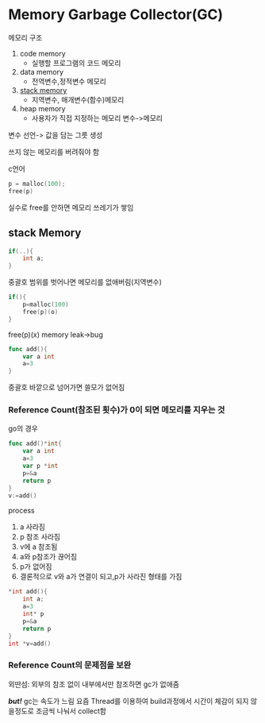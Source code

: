 # Memory Garbage Collector(GC)


메모리 구조

1. code memory
    - 실행할 프로그램의 코드 메모리
2. data memory
    - 전역변수,정적변수 메모리
3. [stack memory](#stack-memory)
    - 지역변수, 매개변수(함수)메모리
4. heap memory
    - 사용자가 직접 지정하는 메모리
변수->메모리

변수 선언-> 값을 담는 그릇 생성

쓰지 않는 메모리를 버려줘야 함

c언어
```c
p = malloc(100);
free(p)
```
실수로 free를 안하면 메모리 쓰레기가 쌓임

## stack Memory
```c
if(..){
    int a;
}
```
중괄호 범위를 벗어나면 메모리를 없애버림(지역변수)
```c
if(){
    p=malloc(100)
    free(p)(o)
}
```
free(p)(x)
memory leak->bug


```go
func add(){
    var a int
    a=3
}
```
중괄호 바깥으로 넘어가면 쓸모가 없어짐

### Reference Count(참조된 횟수)가 0이 되면 메모리를 지우는 것
go의 경우
```go
func add()*int{
    var a int
    a=3
    var p *int
    p=&a
    return p
}
v:=add()
```
process
1. a 사라짐
2. p 참조 사라짐
3. v에 a 참조됨
4. a와 p참조가 끊어짐
5. p가 없어짐
6. 결론적으로 v와 a가 연결이 되고,p가 사라진 형태를 가짐
```c
*int add(){
    int a;
    a=3
    int* p
    p=&a
    return p
}
int *v=add()
```
### Reference Count의 문제점을 보완
외딴섬: 외부의 참조 없이 내부에서만 참조하면 gc가 없애줌
 

***but!*** gc는 속도가 느림
요즘 Thread를 이용하여 build과정에서 시간이 체감이 되지 않을정도로 조금씩 나눠서 collect함